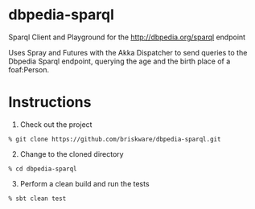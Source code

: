 dbpedia-sparql
==============

Sparql Client and Playground for the http://dbpedia.org/sparql endpoint

Uses Spray and Futures with the Akka Dispatcher to send queries to the Dbpedia Sparql endpoint,
querying the age and the birth place of a foaf:Person.

# Instructions

1. Check out the project
```
% git clone https://github.com/briskware/dbpedia-sparql.git
```
2. Change to the cloned directory
```
% cd dbpedia-sparql
```
3. Perform a clean build and run the tests
```
% sbt clean test
```
